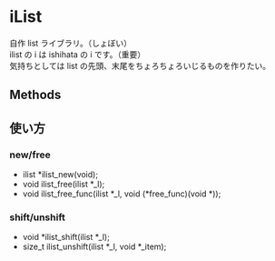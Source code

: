 # iList

自作 list ライブラリ。（しょぼい）   
ilist の i は ishihata の i です。（重要）   
気持ちとしては list の先頭、末尾をちょろちょろいじるものを作りたい。   

## Methods
## 使い方
### new/free
* ilist *ilist_new(void);
* void ilist_free(ilist *_l);
* void ilist_free_func(ilist *_l, void (*free_func)(void *));

### shift/unshift
* void *ilist_shift(ilist *_l);
* size_t ilist_unshift(ilist *_l, void *_item);
